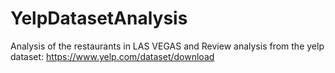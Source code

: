 # YelpDatasetAnalysis
Analysis of the restaurants in LAS VEGAS and Review analysis from the yelp dataset: https://www.yelp.com/dataset/download
